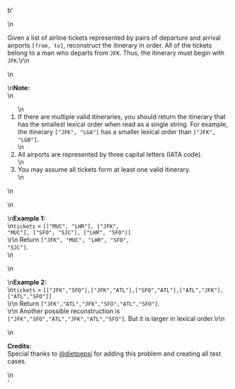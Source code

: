 b'<div class="question-description">\n<p><p>Given a list of airline tickets represented by pairs of departure and arrival airports <code>[from, to]</code>, reconstruct the itinerary in order. All of the tickets belong to a man who departs from <code>JFK</code>. Thus, the itinerary must begin with <code>JFK</code>.\r\n</p>\n<p>\n<b>Note:</b><br/>\n<ol>\n<li>If there are multiple valid itineraries, you should return the itinerary that has the smallest lexical order when read as a single string. For example, the itinerary <code>["JFK", "LGA"]</code> has a smaller lexical order than <code>["JFK", "LGB"]</code>.</li>\n<li>All airports are represented by three capital letters (IATA code).</li>\n<li>You may assume all tickets form at least one valid itinerary.</li>\n</ol>\n</p>\n<p>\n<b>Example 1:</b><br/>\n<code>tickets</code> = <code>[["MUC", "LHR"], ["JFK", "MUC"], ["SFO", "SJC"], ["LHR", "SFO"]]</code><br/>\r\n    Return <code>["JFK", "MUC", "LHR", "SFO", "SJC"]</code>.<br/>\n</p>\n<p>\n<b>Example 2:</b><br/>\n<code>tickets</code> = <code>[["JFK","SFO"],["JFK","ATL"],["SFO","ATL"],["ATL","JFK"],["ATL","SFO"]]</code><br/>\r\n    Return <code>["JFK","ATL","JFK","SFO","ATL","SFO"]</code>.<br/>\r\n    Another possible reconstruction is <code>["JFK","SFO","ATL","JFK","ATL","SFO"]</code>. But it is larger in lexical order.\r\n</p>\n<p><b>Credits:</b><br/>Special thanks to <a href="https://leetcode.com/discuss/user/dietpepsi">@dietpepsi</a> for adding this problem and creating all test cases.</p></p>\n</div>'